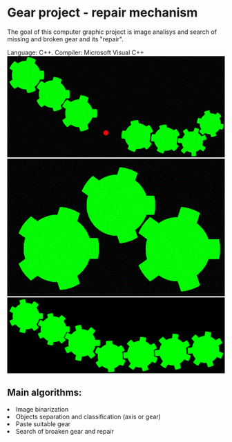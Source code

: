 # Gear project - repair mechanism

The goal of this computer graphic project is image analisys and search of missing and broken gear and its "repair".

Language: C++. Compiler: Microsoft Visual C++
<img src="gear_project/pic/0001.bmp"/>
<img src="gear_project/pic/0008.bmp"/>
<img src="gear_project/out.bmp"/>
 ## Main algorithms:
 
<li>Image binarization

<li>Objects separation and classification (axis or gear)

<li>Paste suitable gear

<li>Search of broaken gear and repair
